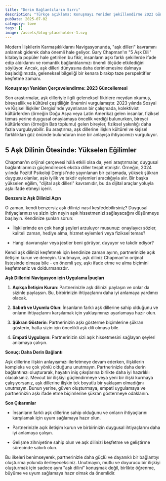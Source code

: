 ```yaml
---
title: "Derin Bağlantıların Sırrı"
description: "Türkçe açıklama: Konuşmayı Yeniden Şekillendirme 2023 Güncellemesi"
pubDate: 2025-07-02
category: love
tags: []
image: /assets/blog-placeholder-1.svg
---
```


Modern İlişkilerin Karmaşıklıklarını Navigasyonunda, "aşk dilleri" kavramını anlamak giderek daha önemli hale geliyor. Gary Chapman'ın "5 Aşk Dili" kitabıyla popüler hale getirilen bu fikir, insanların aşkı farklı şekillerde ifade edip aldıklarını ve romantik bağlantılarımızı önemli ölçüde etkilediğini söylüyor. Ancak, aşk dilleri dünyasına daha derinlemesine dalmaya başladığımızda, geleneksel bilgeliği bir kenara bırakıp taze perspektifler keşfetme zamanı.

**Konuşmayı Yeniden Çerçevelendirme: 2023 Güncellemesi**

Son araştırmalar, aşk dilleriyle ilgili geleneksel fikirlere meydan okumuş, bireysellik ve kültürel çeşitliliğin önemini vurgulamıştır. 2023 yılında Sosyal ve Kişisel İlişkiler Dergisi'nde yayınlanan bir çalışmada, kolektivist kültürlerden (örneğin Doğu Asya veya Latin Amerika) gelen insanlar, fiziksel temas yerine duygusal onaylamaya öncelik verdiği bulunurken, bireyci kültürlerden (örneğin Batı toplumu) gelen bireyler, fiziksel yakınlığı daha fazla vurgulayabilir. Bu araştırma, aşk dillerine ilişkin kültürel ve kişisel farklılıkları göz önünde bulunduran ince bir anlayışa ihtiyacımızı vurguluyor.

## **5 Aşk Dilinin Ötesinde: Yükselen Eğilimler**

Chapman'ın orijinal çerçevesi hâlâ etkili olsa da, yeni araştırmalar, duygusal bağlantılarımızı güçlendirecek ekstra diller tespit etmiştir. Örneğin, 2024 yılında Pozitif Psikoloji Dergisi'nde yayınlanan bir çalışmada, yüksek şükran duygusu olanlar, aşkı iyilik ve takdir eylemleri aracılığıyla alır. Bir başka yükselen eğilim, "dijital aşk dilleri" kavramıdır, bu da dijital araçlar yoluyla aşkı ifade etmeyi içerir.

**Benzersiz Aşk Dilinizi Açın**

O zaman, kendi benzersiz aşk dilinizi nasıl keşfedebilirsiniz? Duygusal ihtiyaçlarınızı ve sizin için neyin aşık hissetmenizi sağlayacağını düşünmeye başlayın. Kendinize şunları sorun:

* İlişkilerimde en çok hangi şeyleri arzuluyor musunuz: onaylayıcı sözler, kaliteli zaman, hediye alma, hizmet eylemleri veya fiziksel temas?

* Hangi davranışlar veya jestler beni görüyor, duyuyor ve takdir ediyor?

Kendi aşk dilinizi keşfetmek için kendinize zaman ayırın, partnerinizle açık iletişim kurun ve deneyin. Unutmayın, aşk diliniz Chapman'ın orijinal listesinde olmasa bile - en önemli şey, aşkı ifade etme ve alma biçimini keşfetmeniz ve doldurmanızdır.

**Aşk Dillerini Navigasyon için Uygulama İpuçları**

1. **Açıkça İletişim Kurun**: Partnerinizle aşk dilinizi paylaşın ve onlar da sizinle paylaşsın. Bu, birbirinizin ihtiyaçlarını daha iyi anlamaya yardımcı olacak.

2. **Sabırlı ve Uyumlu Olun**: İnsanların farklı aşk dillerine sahip olduğunu ve onların ihtiyaçlarını karşılamak için yaklaşımınızı ayarlamaya hazır olun.

3. **Şükran Gösterin**: Partnerinizin aşkı gösterme biçimlerine şükran gösterin, hatta sizin için öncelikli aşk dili olmasa bile.

4. **Empati Uygulayın**: Partnerinizin sizi aşık hissetmesini sağlayan şeyleri anlamaya çalışın.

**Sonuç: Daha Derin Bağlantı**

Aşk dillerine ilişkin anlayışımızı ilerletmeye devam ederken, ilişkilerin kompleks ve çok yönlü olduğunu unutmayın. Partnerinizle daha derin bağlantınızı oluşturarak, hayatın iniş çıkışlarına birlikte daha iyi hazırlıklı olacaksınız. Mevcut bir ilişkiyi güçlendirmeye veya yeni bir ilişki kurmaya çalışıyorsanız, aşk dillerine ilişkin tek boyutlu bir yaklaşım olmadığını unutmayın. Bunun yerine, güven oluşturmaya, empati uygulamaya ve partnerinizin aşkı ifade etme biçimlerine şükran göstermeye odaklanın.

**Son Çıkarımlar**

* İnsanların farklı aşk dillerine sahip olduğunu ve onların ihtiyaçlarını karşılamak için uyum sağlamaya hazır olun.

* Partnerinizle açık iletişim kurun ve birbirinizin duygusal ihtiyaçlarını daha iyi anlamaya çalışın.

* Gelişme zihniyetine sahip olun ve aşk dilinizi keşfetme ve geliştirme sürecinde sabırlı olun.

Bu ilkeleri benimseyerek, partnerinizle daha güçlü ve dayanıklı bir bağlantıyı oluşturma yolunda ilerleyeceksiniz. Unutmayın, mutlu ve doyurucu bir ilişkiyi oluşturmak için sadece aynı "aşk dilini" konuşmak değil, birlikte öğrenme, büyüme ve uyum sağlamaya hazır olmak da önemlidir.